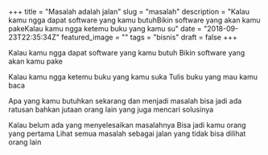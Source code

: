 +++
title = "Masalah adalah jalan"
slug = "masalah"
description = "Kalau kamu ngga dapat software yang kamu butuhBikin software yang akan kamu pakeKalau kamu ngga ketemu buku yang kamu su"
date = "2018-09-23T22:35:34Z"
featured_image = ""
tags = "bisnis"
draft = false
+++ 

Kalau kamu ngga dapat software yang kamu butuh
Bikin software yang akan kamu pake

Kalau kamu ngga ketemu buku yang kamu suka
Tulis buku yang mau kamu baca

Apa yang kamu butuhkan sekarang dan menjadi masalah
bisa jadi ada ratusan bahkan jutaan orang lain yang juga mencari solusinya

Kalau belum ada yang menyelesaikan masalahnya
Bisa jadi kamu orang yang pertama
Lihat semua masalah sebagai jalan yang tidak bisa dilihat orang lain